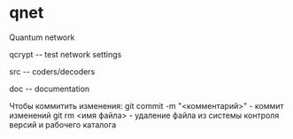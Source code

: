 # qnet
Quantum network

qcrypt -- test network settings

src -- coders/decoders

doc -- documentation

Чтобы коммитить изменения:
git commit -m "<комментарий>" - коммит изменений
git rm <имя файла> - удаление файла из системы контроля версий и рабочего каталога
